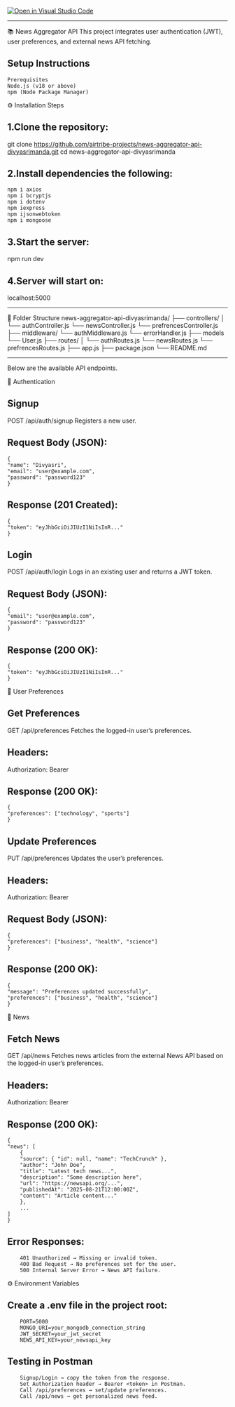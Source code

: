 [![Open in Visual Studio Code](https://classroom.github.com/assets/open-in-vscode-2e0aaae1b6195c2367325f4f02e2d04e9abb55f0b24a779b69b11b9e10269abc.svg)](https://classroom.github.com/online_ide?assignment_repo_id=20069576&assignment_repo_type=AssignmentRepo)

---

📚 News Aggregator API
This project integrates user authentication (JWT), user preferences, and external news API fetching.

## Setup Instructions
    Prerequisites
    Node.js (v18 or above)
    npm (Node Package Manager)

⚙️ Installation Steps
## 1.Clone the repository:

git clone https://github.com/airtribe-projects/news-aggregator-api-divyasrimanda.git
cd news-aggregator-api-divyasrimanda

## 2.Install dependencies the following:
    npm i axios
    npm i bcryptjs
    npm i dotenv
    npm iexpress
    npm ijsonwebtoken
    npm i mongoose

## 3.Start the server: 
npm run dev

## 4.Server will start on:
localhost:5000

---------------------------------------------------------------------------

📁 Folder Structure
news-aggregator-api-divyasrimanda/
├── controllers/
│ └── authController.js
└── newsController.js
└── prefrencesController.js
├── middleware/
└── authMiddleware.js
└── errorHandler.js
├── models
└── User.js
├── routes/
│ └── authRoutes.js
└── newsRoutes.js
└── prefrencesRoutes.js
├── app.js
├── package.json
└── README.md

-------------------------------------------------------------

Below are the available API endpoints.

🔑 Authentication
## Signup

POST /api/auth/signup
Registers a new user.
## Request Body (JSON):
    {
    "name": "Divyasri",
    "email": "user@example.com",
    "password": "password123"
    }

## Response (201 Created):
    {
    "token": "eyJhbGciOiJIUzI1NiIsInR..."
    }

## Login
POST /api/auth/login
Logs in an existing user and returns a JWT token.
## Request Body (JSON):
    {
    "email": "user@example.com",
    "password": "password123"
    }

## Response (200 OK):
    {
    "token": "eyJhbGciOiJIUzI1NiIsInR..."
    }

👤 User Preferences
## Get Preferences

GET /api/preferences
Fetches the logged-in user’s preferences.

## Headers:
Authorization: Bearer <your-jwt-token>

## Response (200 OK):

    {
    "preferences": ["technology", "sports"]
    }

## Update Preferences

PUT /api/preferences
Updates the user’s preferences.

## Headers:

Authorization: Bearer <your-jwt-token>

## Request Body (JSON):

    {
    "preferences": ["business", "health", "science"]
    }

## Response (200 OK):

    {
    "message": "Preferences updated successfully",
    "preferences": ["business", "health", "science"]
    }

📰 News

## Fetch News

GET /api/news
Fetches news articles from the external News API based on the logged-in user’s preferences.

## Headers:

Authorization: Bearer <your-jwt-token>

## Response (200 OK):

    {
    "news": [
        {
        "source": { "id": null, "name": "TechCrunch" },
        "author": "John Doe",
        "title": "Latest tech news...",
        "description": "Some description here",
        "url": "https://newsapi.org/...",
        "publishedAt": "2025-08-21T12:00:00Z",
        "content": "Article content..."
        },
        ...
    ]
    }

## Error Responses:

        401 Unauthorized → Missing or invalid token.
        400 Bad Request → No preferences set for the user.
        500 Internal Server Error → News API failure.

⚙️ Environment Variables

## Create a .env file in the project root:

        PORT=5000
        MONGO_URI=your_mongodb_connection_string
        JWT_SECRET=your_jwt_secret
        NEWS_API_KEY=your_newsapi_key

## Testing in Postman

        Signup/Login → copy the token from the response.
        Set Authorization header → Bearer <token> in Postman.
        Call /api/preferences → set/update preferences.
        Call /api/news → get personalized news feed.
